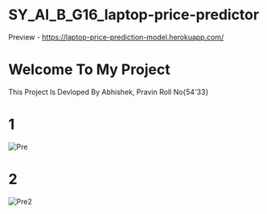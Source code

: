 # SY_AI_B_G16_laptop-price-predictor
Preview - https://laptop-price-prediction-model.herokuapp.com/
# Welcome To My Project
This Project Is Devloped By Abhishek, Pravin 
Roll No{54'33}
# 1
![Pre](https://user-images.githubusercontent.com/68727612/170027397-b07c54bf-4953-485c-936f-1189d449508b.png)
# 2
![Pre2](https://user-images.githubusercontent.com/68727612/170027458-d61418d7-9cf9-43bf-aaef-0df2f6142d00.png)
